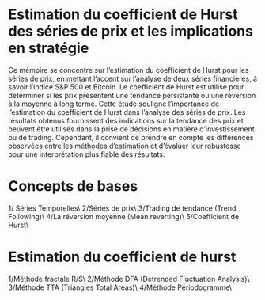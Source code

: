 # Estimation du coefficient de Hurst des séries de prix et les implications en stratégie

Ce mémoire se concentre sur l’estimation du coefficient de Hurst pour les séries de prix, en mettant l’accent sur l’analyse de deux séries financières, à savoir l’indice S&P 500 et Bitcoin. Le coefficient de Hurst est utilisé pour déterminer si les prix présentent une tendance persistante ou une réversion à la moyenne à long terme. Cette étude souligne l’importance de l’estimation du coefficient de Hurst dans l’analyse des séries de prix. Les résultats obtenus fournissent des indications sur la tendance des prix et peuvent être utilisés dans la prise de décisions en matière d’investissement ou de trading. Cependant, il convient de prendre en compte les différences observées entre les méthodes d’estimation et d’évaluer leur robustesse pour une interprétation plus fiable des résultats.



# Concepts de bases
1/ Séries Temporelles\\
2/Séries de prix\\
3/Trading de tendance (Trend Following)\\
4/La réversion moyenne (Mean reverting)\\
5/Coefficient de Hurst\\



# Estimation du coefficient de hurst  
1/Méthode fractale R/S\\
2/Méthode DFA (Detrended Fluctuation Analysis)\\
3/Méthode TTA (Triangles Total Areas)\\
4/Méthode Périodogramme\\
